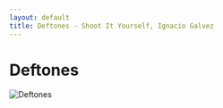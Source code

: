 ```yaml
---
layout: default
title: Deftones - Shoot It Yourself, Ignacio Galvez
---
```


# Deftones

![Deftones](http://assets.farmhouse.co/publishing/1-shoot-it-yourself/images/deftones-1.jpg)
